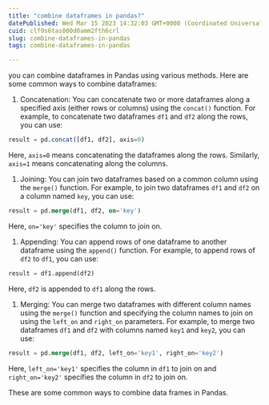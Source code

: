 ```yaml
---
title: "combine dataframes in pandas?"
datePublished: Wed Mar 15 2023 14:32:03 GMT+0000 (Coordinated Universal Time)
cuid: clf9s6tas000d0amm2fth6crl
slug: combine-dataframes-in-pandas
tags: combine-dataframes-in-pandas

---
```


you can combine dataframes in Pandas using various methods. Here are some common ways to combine dataframes:

1. Concatenation: You can concatenate two or more dataframes along a specified axis (either rows or columns) using the `concat()` function. For example, to concatenate two dataframes `df1` and `df2` along the rows, you can use:
    

```sql
result = pd.concat([df1, df2], axis=0)
```

Here, `axis=0` means concatenating the dataframes along the rows. Similarly, `axis=1` means concatenating along the columns.

1. Joining: You can join two dataframes based on a common column using the `merge()` function. For example, to join two dataframes `df1` and `df2` on a column named `key`, you can use:
    

```sql
result = pd.merge(df1, df2, on='key')
```

Here, `on='key'` specifies the column to join on.

1. Appending: You can append rows of one dataframe to another dataframe using the `append()` function. For example, to append rows of `df2` to `df1`, you can use:
    

```sql
result = df1.append(df2)
```

Here, `df2` is appended to `df1` along the rows.

1. Merging: You can merge two dataframes with different column names using the `merge()` function and specifying the column names to join on using the `left_on` and `right_on` parameters. For example, to merge two dataframes `df1` and `df2` with columns named `key1` and `key2`, you can use:
    

```sql
result = pd.merge(df1, df2, left_on='key1', right_on='key2')
```

Here, `left_on='key1'` specifies the column in `df1` to join on and `right_on='key2'` specifies the column in `df2` to join on.

These are some common ways to combine data frames in Pandas.